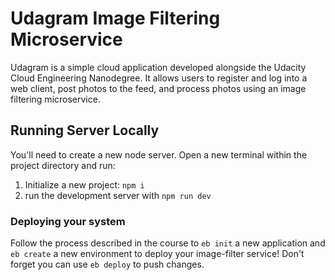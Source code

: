 # Udagram Image Filtering Microservice

Udagram is a simple cloud application developed alongside the Udacity Cloud Engineering Nanodegree. It allows users to register and log into a web client, post photos to the feed, and process photos using an image filtering microservice.

## Running Server Locally

You'll need to create a new node server. Open a new terminal within the project directory and run:

1. Initialize a new project: `npm i`
2. run the development server with `npm run dev`



### Deploying your system

Follow the process described in the course to `eb init` a new application and `eb create` a new environment to deploy your image-filter service! Don't forget you can use `eb deploy` to push changes.

